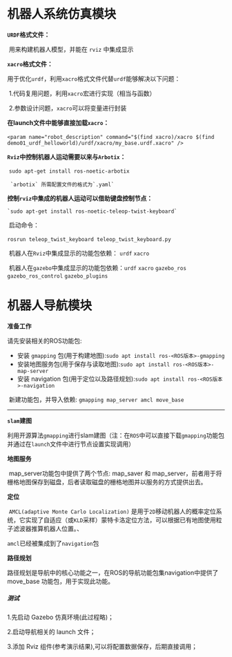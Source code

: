 # 机器人系统仿真模块

**`URDF`格式文件：**

​	用来构建机器人模型，并能在 `rviz` 中集成显示

**`xacro`格式文件：**

​	用于优化`urdf`，利用`xacro`格式文件代替`urdf`能够解决以下问题：

​        1.代码复用问题，利用`xacro`宏进行实现（相当与函数）

​        2.参数设计问题，`xacro`可以将变量进行封装

**在launch文件中能够直接加载`xacro`：**

​	`<param name="robot_description" command="$(find xacro)/xacro $(find demo01_urdf_helloworld)/urdf/xacro/my_base.urdf.xacro" />`

**`Rviz`中控制机器人运动需要以来与`Arbotix`：**

​	`sudo apt-get install ros-noetic-arbotix`

 	 `arbotix` 所需配置文件的格式为`.yaml`

**控制`rviz`中集成的机器人运动可以借助键盘控制节点：**

 	`sudo apt-get install ros-noetic-teleop-twist-keyboard`

​	启动命令：

​	`rosrun teleop_twist_keyboard teleop_twist_keyboard.py`

​    机器人在`Rviz`中集成显示的功能包依赖： `urdf`  `xacro`

​	机器人在`gazebo`中集成显示的功能包依赖：`urdf` `xacro` `gazebo_ros` `gazebo_ros_control` `gazebo_plugins`

# 机器人导航模块

**准备工作**

请先安装相关的ROS功能包:

- 安装 `gmapping` 包(用于构建地图):`sudo apt install ros-<ROS版本>-gmapping`
- 安装地图服务包(用于保存与读取地图):`sudo apt install ros-<ROS版本>-map-server`
- 安装 navigation 包(用于定位以及路径规划):`sudo apt install ros-<ROS版本>-navigation`

​	新建功能包，并导入依赖: `gmapping map_server amcl move_base`

------

**`slam`建图**

​	利用开源算法`gmapping`进行slam建图（注：在`ROS`中可以直接下载`gmapping`功能包并通过在`launch`文件中进行节点设置实现调用）

**地图服务**

​	map_server功能包中提供了两个节点:  map_saver 和 map_server，前者用于将栅格地图保存到磁盘，后者读取磁盘的栅格地图并以服务的方式提供出去。

**定位**

​	`AMCL(adaptive Monte Carlo Localization)` 是用于`2D`移动机器人的概率定位系统，它实现了自适应（或`KLD`采样）蒙特卡洛定位方法，可以根据已有地图使用粒子滤波器推算机器人位置。、

`amcl`已经被集成到了`navigation`包

**路径规划**

​	路径规划是导航中的核心功能之一，在ROS的导航功能包集navigation中提供了 move_base 功能包，用于实现此功能。

##### 测试

1.先启动 Gazebo 仿真环境(此过程略)；

2.启动导航相关的 launch 文件；

3.添加 Rviz 组件(参考演示结果),可以将配置数据保存，后期直接调用；